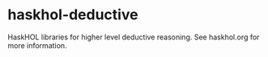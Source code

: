 # haskhol-deductive
HaskHOL libraries for higher level deductive reasoning. See haskhol.org for more information.
